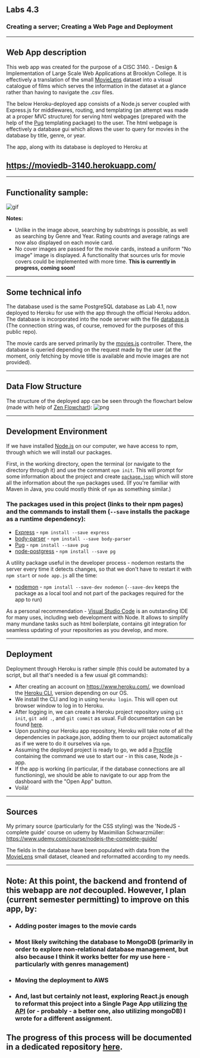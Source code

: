 ## Labs 4.3

### Creating a server; Creating a Web Page and Deployment
 ______________________________________
 
## Web App description

This web app was created for the purpose of a CISC 3140. - Design & Implementation of Large Scale Web Applications at Brooklyn College. It is effectively a translation of the small [MovieLens](https://grouplens.org/datasets/movielens/latest/) dataset into a visual catalogue of films which serves the information in the dataset at a glance rather than having to navigate the .csv files. 

The below Heroku-deployed app consists of a Node.js server coupled with Express.js for middlewares, routing, and templating (an attempt was made at a proper MVC structure) for serving html webpages (prepared with the help of the [Pug](https://www.npmjs.com/package/pug) templating package) to the user. The html webpage is effectively a database gui which allows the user to query for movies in the database by title, genre, or year. 

The app, along with its database is deployed to Heroku at 
## https://moviedb-3140.herokuapp.com/

______________________________________

## Functionality sample:
![gif](https://github.com/Mordyfier/CISC3140/blob/master/Lab%204.3/assets/test.gif)

**Notes:**
* Unlike in the image above, searching by substrings is possible, as well as searching by Genre and Year. Rating counts and average ratings are now also displayed on each movie card. 
* No cover images are passed for the movie cards, instead a uniform "No image" image is displayed. A functionality that sources urls for movie covers could be implemented with more time. **This is currently in progress, coming soon!**

___________

## Some technical info

The database used is the same PostgreSQL database as Lab 4.1, now deployed to Heroku for use with the app through the official Heroku addon. The database is incorporated into the node server with the file [database.js](https://github.com/Mordyfier/CISC3140/blob/master/Lab%204.2%20and%204.3/Node/util/database.js) (The connection string was, of course, removed for the purposes of this public repo).

The movie cards are served primarily by the [movies.js](https://github.com/Mordyfier/CISC3140/blob/master/Lab%204.2%20and%204.3/Node/controllers/movies.js) controller. There, the database is queried depending on the request made by the user (at the moment, only fetching by movie title is available and movie images are not provided).

___________


## Data Flow Structure

The structure of the deployed app can be seen through the flowchart below (made with help of [Zen Flowchart](https://www.zenflowchart.com/)):
![png](https://github.com/Mordyfier/CISC3140/blob/master/Lab%204.3/assets/flowchart.png)

___________

## Development Environment


If we have installed [Node.js](https://nodejs.org/) on our computer, we have access to npm, through which we will install our packages. 

First, in the working directory, open the terminal (or navigate to the directory through it) and use the commant `npm init`. This will prompt for some information about the project and create [`package.json`](https://github.com/Mordyfier/CISC3140/blob/master/Lab%204.2%20and%204.3/Node/package.json) which will store all the information about the `npm` packages used. (If you're familiar with Maven in Java, you could mostly think of `npm` as something similar.)

### The packages used in this project (links to their npm pages) and the commands to install them (`--save` installs the package as a runtime dependency):
- [Express](https://www.npmjs.com/package/express) - `npm install --save express`
- [body-parser](https://www.npmjs.com/package/body-parser) - `npm install --save body-parser`
- [Pug](https://www.npmjs.com/package/pug) - `npm install --save pug`
- [node-postgress](https://www.npmjs.com/package/pg) - `npm install --save pg`

A utility package useful in the developer process - nodemon restarts the server every time it detects changes, so that we don't have to restart it with `npm start` or `node app.js` all the time:
- [nodemon](https://www.npmjs.com/package/nodemon) - `npm install --save-dev nodemon` (`--save-dev` keeps the package as a local tool and not part of the packages required for the app to run)

As a personal recommendation - [Visual Studio Code](https://code.visualstudio.com/) is an outstanding IDE for many uses, including web development with Node. It allows to simplify many mundane tasks such as html boilerplate, contains git integration for seamless updating of your repositories as you develop, and more.

___________

## Deployment

Deployment through Heroku is rather simple (this could be automated by a script, but all that's needed is a few usual git commands):
* After creating an account on https://www.heroku.com/, we download the [Heroku CLI](https://devcenter.heroku.com/articles/heroku-cli), version depending on our OS.
* We install the CLI and log in using `heroku login`. This will open out browser window to log in to Heroku.
* After logging in, we can create a Heroku project repository using `git init`, `git add .`, and `git commit` as usual. Full documentation can be found [here](https://devcenter.heroku.com/articles/git).
* Upon pushing our Heroku app repository, Heroku will take note of all the dependencies in package.json, adding them to our project automatically as if we were to do it ourselves via `npm`.
* Assuming the deployed project is ready to go, we add a [Procfile](https://github.com/Mordyfier/CISC3140/blob/master/Lab%204.2%20and%204.3/Node/Procfile) containing the command we use to start our - in this case, Node.js - app.
* If the app is working (in particular, if the database connections are all functioning), we should be able to navigate to our app from the dashboard with the "Open App" button.
* Voilà!

___________

## Sources

My primary source (particularly for the CSS styling) was the 'NodeJS - complete guide' course on udemy by Maximilian Schwarzmüller:
https://www.udemy.com/course/nodejs-the-complete-guide/

The fields in the database have been populated with data from the [MovieLens](https://grouplens.org/datasets/movielens/latest/) small dataset, cleaned and reformatted according to my needs.

___________

## Note: At this point, the backend and frontend of this webapp are **_not_** decoupled. However, I plan (current semester permitting) to improve on this app, by: 
* ### Adding poster images to the movie cards 
* ### Most likely switching the database to MongoDB (primarily in order to explore non-relational database management, but also because I think it works better for my use here - particularly with genres management)
* ### Moving the deployment to AWS 
* ### And, last but certainly not least, exploring React.js enough to reformat this project into a Single Page App utilizing [the API](https://github.com/Mordyfier/CISC3140/tree/master/Lab%204.2) (or - probably - a better one, also utilizing mongoDB) I wrote for a different assignment. 

## The progress of this process will be documented in a dedicated repository [here](https://github.com/Mordyfier/moviedb).
 
